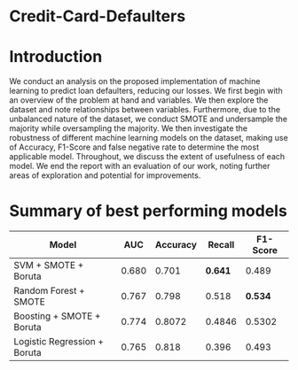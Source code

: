 # Credit-Card-Defaulters
# Introduction
We conduct an analysis on the proposed implementation of machine learning to predict loan defaulters, reducing our losses. We first begin with an overview of the problem at hand and variables. We then explore the dataset and note relationships between variables. Furthermore, due to the unbalanced nature of the dataset, we conduct SMOTE and undersample the majority while oversampling the majority. 
We then investigate the robustness of different machine learning models on the dataset, making use of Accuracy, F1-Score and false negative rate to determine the most applicable model. Throughout, we discuss the extent of usefulness of each model. We end the report with an evaluation of our work, noting further areas of exploration and potential for improvements.

# Summary of best performing models

Model | AUC | Accuracy | Recall | F1-Score
--- | --- | --- | ---| ---
SVM + SMOTE + Boruta | 0.680 | 0.701 | **0.641** | 0.489
Random Forest + SMOTE | 0.767 | 0.798 | 0.518 | **0.534**
Boosting + SMOTE + Boruta | 0.774 | 0.8072 | 0.4846 | 0.5302
Logistic Regression + Boruta | 0.765 | 0.818 | 0.396 | 0.493
